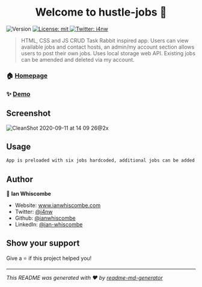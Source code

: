<h1 align="center">Welcome to hustle-jobs 👋</h1>
<p>
  <img alt="Version" src="https://img.shields.io/badge/version-1.0-blue.svg?cacheSeconds=2592000" />
  <a href="#" target="_blank">
    <img alt="License: mit" src="https://img.shields.io/badge/License-mit-yellow.svg" />
  </a>
  <a href="https://twitter.com/i4nw" target="_blank">
    <img alt="Twitter: i4nw" src="https://img.shields.io/twitter/follow/i4nw.svg?style=social" />
  </a>
</p>

> HTML, CSS and JS CRUD Task Rabbit inspired app. Users can view available jobs and contact hosts, an admin/my account section allows users to post their own jobs. Uses local storage web API. Existing jobs can be amended and deleted via my account. 
 

### 🏠 [Homepage](https://github.com/ianwhiscombe/hustle-jobs-app)

### ✨ [Demo](https://hustle-jobs.netlify.app)

## Screenshot

![CleanShot 2020-09-11 at 14 09 26@2x](https://user-images.githubusercontent.com/40146191/92931003-bc245680-f43a-11ea-9322-261e33ce61f7.png)

## Usage

```sh
App is preloaded with six jobs hardcoded, additional jobs can be added via the my account section.
```

## Author

👤 **Ian Whiscombe**

* Website: www.ianwhiscombe.com
* Twitter: [@i4nw](https://twitter.com/i4nw)
* Github: [@ianwhiscombe](https://github.com/ianwhiscombe)
* LinkedIn: [@ian-whiscombe](https://linkedin.com/in/ian-whiscombe)

## Show your support

Give a ⭐️ if this project helped you!

***
_This README was generated with ❤️ by [readme-md-generator](https://github.com/kefranabg/readme-md-generator)_
